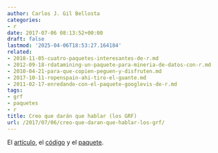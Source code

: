 ```yaml
---
author: Carlos J. Gil Bellosta
categories:
- r
date: 2017-07-06 08:13:52+00:00
draft: false
lastmod: '2025-04-06T18:53:27.164184'
related:
- 2018-11-05-cuatro-paquetes-interesantes-de-r.md
- 2012-09-18-rdatamining-un-paquete-para-mineria-de-datos-con-r.md
- 2010-04-21-para-que-copien-peguen-y-disfruten.md
- 2017-10-11-ropenspain-ahi-tiro-el-guante.md
- 2011-02-17-enredando-con-el-paquete-googlevis-de-r.md
tags:
- grf
- paquetes
- r
title: Creo que darán que hablar (los GRF)
url: /2017/07/06/creo-que-daran-que-hablar-los-grf/
---
```


El [artículo](https://arxiv.org/abs/1610.01271), el [código](https://github.com/swager/grf) y el [paquete](https://cran.r-project.org/web/packages/grf/index.html).